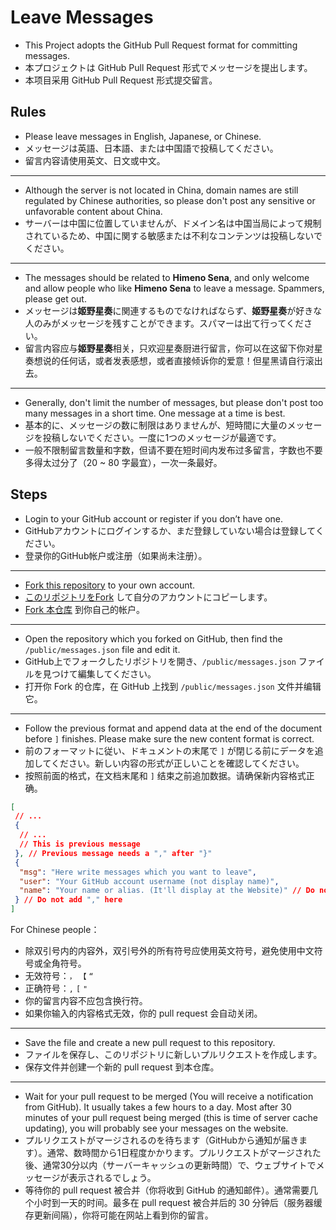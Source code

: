 # Leave Messages

- This Project adopts the GitHub Pull Request format for committing messages.
- 本プロジェクトは GitHub Pull Request 形式でメッセージを提出します。
- 本项目采用 GitHub Pull Request 形式提交留言。

## Rules

- Please leave messages in English, Japanese, or Chinese.
- メッセージは英語、日本語、または中国語で投稿してください。
- 留言内容请使用英文、日文或中文。

---

- Although the server is not located in China, domain names are still regulated by Chinese authorities, so please don't post any sensitive or unfavorable content about China.
- サーバーは中国に位置していませんが、ドメイン名は中国当局によって規制されているため、中国に関する敏感または不利なコンテンツは投稿しないでください。
<!-- - 尽管服务器不在中国，但域名仍然受到中国当局的监管，因此请不要发布任何关于中国的敏感或不利内容。 -->

---

- The messages should be related to **Himeno Sena**, and only welcome and allow people who like **Himeno Sena** to leave a message. Spammers, please get out.
- メッセージは**姬野星奏**に関連するものでなければならず、**姬野星奏**が好きな人のみがメッセージを残すことができます。スパマーは出て行ってください。
- 留言内容应与**姬野星奏**相关，只欢迎星奏厨进行留言，你可以在这留下你对星奏想说的任何话，或者发表感想，或者直接倾诉你的爱意！但星黑请自行滚出去。

---

- Generally, don't limit the number of messages, but please don't post too many messages in a short time. One message at a time is best.
- 基本的に、メッセージの数に制限はありませんが、短時間に大量のメッセージを投稿しないでください。一度に1つのメッセージが最適です。
- 一般不限制留言数量和字数，但请不要在短时间内发布过多留言，字数也不要多得太过分了（20 ~ 80 字最宜），一次一条最好。

## Steps

- Login to your GitHub account or register if you don’t have one.
- GitHubアカウントにログインするか、まだ登録していない場合は登録してください。
- 登录你的GitHub帐户或注册（如果尚未注册）。

---

- [Fork this repository](https://github.com/BIYUEHU/HimenoSena/fork) to your own account.
- [このリポジトリをFork](https://github.com/BIYUEHU/HimenoSena/fork) して自分のアカウントにコピーします。
- [Fork 本仓库](https://github.com/biyuehu/HimenoSena/fork) 到你自己的帐户。

---

- Open the repository which you forked on GitHub, then find the `/public/messages.json` file and edit it.
- GitHub上でフォークしたリポジトリを開き、`/public/messages.json` ファイルを見つけて編集してください。
- 打开你 Fork 的仓库，在 GitHub 上找到 `/public/messages.json` 文件并编辑它。

---

- Follow the previous format and append data at the end of the document before `]` finishes. Please make sure the new content format is correct.
- 前のフォーマットに従い、ドキュメントの末尾で `]` が閉じる前にデータを追加してください。新しい内容の形式が正しいことを確認してください。
- 按照前面的格式，在文档末尾和 `]` 结束之前追加数据。请确保新内容格式正确。

```json
[
 // ...
 {
  // ...
  // This is previous message
 }, // Previous message needs a "," after "}"
 {
  "msg": "Here write messages which you want to leave",
  "user": "Your GitHub account username (not display name)",
  "name": "Your name or alias. (It'll display at the Website)" // Do not add "," at the end of the last field
 } // Do not add "," here
]
```

For Chinese people：

- 除双引号内的内容外，双引号外的所有符号应使用英文符号，避免使用中文符号或全角符号。
- 无效符号：`，` `【` `“`
- 正确符号：`,` `[` `"`
- 你的留言内容不应包含换行符。
- 如果你输入的内容格式无效，你的 pull request 会自动关闭。

---

- Save the file and create a new pull request to this repository.
- ファイルを保存し、このリポジトリに新しいプルリクエストを作成します。
- 保存文件并创建一个新的 pull request 到本仓库。

---

- Wait for your pull request to be merged (You will receive a notification from GitHub). It usually takes a few hours to a day. Most after 30 minutes of your pull request being merged (this is time of server cache updating), you will probably see your messages on the website.
- プルリクエストがマージされるのを待ちます（GitHubから通知が届きます）。通常、数時間から1日程度かかります。プルリクエストがマージされた後、通常30分以内（サーバーキャッシュの更新時間）で、ウェブサイトでメッセージが表示されるでしょう。
- 等待你的 pull request 被合并（你将收到 GitHub 的通知邮件）。通常需要几个小时到一天的时间。最多在 pull request 被合并后的 30 分钟后（服务器缓存更新间隔），你将可能在网站上看到你的留言。
